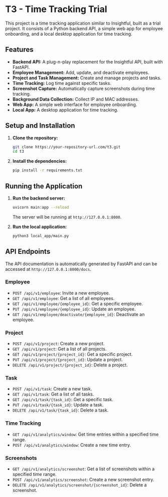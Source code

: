 # T3 - Time Tracking Trial

This project is a time tracking application similar to Insightful, built as a trial project. It consists of a Python backend API, a simple web app for employee onboarding, and a local desktop application for time tracking.

## Features

*   **Backend API:** A plug-n-play replacement for the Insightful API, built with FastAPI.
*   **Employee Management:** Add, update, and deactivate employees.
*   **Project and Task Management:** Create and manage projects and tasks.
*   **Time Tracking:** Log time against specific tasks.
*   **Screenshot Capture:** Automatically capture screenshots during time tracking.
*   **Background Data Collection:** Collect IP and MAC addresses.
*   **Web App:** A simple web interface for employee onboarding.
*   **Local App:** A desktop application for time tracking.

## Setup and Installation

1.  **Clone the repository:**
    ```bash
    git clone https://your-repository-url.com/t3.git
    cd t3
    ```

2.  **Install the dependencies:**
    ```bash
    pip install -r requirements.txt
    ```

## Running the Application

1.  **Run the backend server:**
    ```bash
    uvicorn main:app --reload
    ```
    The server will be running at `http://127.0.0.1:8000`.

2.  **Run the local application:**
    ```bash
    python3 local_app/main.py
    ```

## API Endpoints

The API documentation is automatically generated by FastAPI and can be accessed at `http://127.0.0.1:8000/docs`.

### Employee

*   `POST /api/v1/employee`: Invite a new employee.
*   `GET /api/v1/employee`: Get a list of all employees.
*   `GET /api/v1/employee/{employee_id}`: Get a specific employee.
*   `PUT /api/v1/employee/{employee_id}`: Update an employee.
*   `GET /api/v1/employee/deactivate/{employee_id}`: Deactivate an employee.

### Project

*   `POST /api/v1/project`: Create a new project.
*   `GET /api/v1/project`: Get a list of all projects.
*   `GET /api/v1/project/{project_id}`: Get a specific project.
*   `PUT /api/v1/project/{project_id}`: Update a project.
*   `DELETE /api/v1/project/{project_id}`: Delete a project.

### Task

*   `POST /api/v1/task`: Create a new task.
*   `GET /api/v1/task`: Get a list of all tasks.
*   `GET /api/v1/task/{task_id}`: Get a specific task.
*   `PUT /api/v1/task/{task_id}`: Update a task.
*   `DELETE /api/v1/task/{task_id}`: Delete a task.

### Time Tracking

*   `GET /api/v1/analytics/window`: Get time entries within a specified time range.
*   `POST /api/v1/analytics/window`: Create a new time entry.

### Screenshots

*   `GET /api/v1/analytics/screenshot`: Get a list of screenshots within a specified time range.
*   `POST /api/v1/analytics/screenshot`: Create a new screenshot entry.
*   `DELETE /api/v1/analytics/screenshot/{screenshot_id}`: Delete a screenshot.